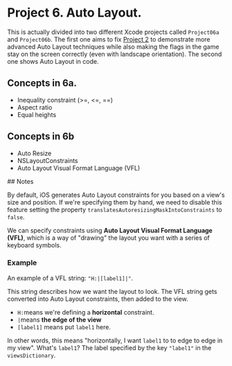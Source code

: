 
# Project 6. Auto Layout.

This is actually divided into two different Xcode projects called `Project06a` and `Project06b`. The first one aims to fix [Project 2](./../Project02) to demonstrate more advanced Auto Layout techniques while also making the flags in the game stay on the screen correctly (even with landscape orientation). The second one shows Auto Layout in code.

## Concepts in 6a.

- Inequality constraint (>=, <=, ==)
- Aspect ratio
- Equal heights


## Concepts in 6b

- Auto Resize
- NSLayoutConstraints
- Auto Layout Visual Format Language (VFL)

## Notes

By default, iOS generates Auto Layout constraints for you based on a view's size and position. If we're specifying them by hand, we need to disable this feature setting the property `translatesAutoresizingMaskIntoConstraints` to `false`.

We can specify constraints using **Auto Layout Visual Format Language (VFL)**, which is a way of "drawing" the layout you want with a series of keyboard symbols.

### Example

An example of a VFL string: `"H:|[label1]|"`.

This string describes how we want the layout to look. The VFL string gets converted into Auto Layout constraints, then added to the view.

* `H:`means we're defining a **horizontal** constraint.
* `|`means **the edge of the view**
* `[label1]` means put `label1` here.

In other words, this means "horizontally, I want `label1` to to edge to edge in my view". What's `label1`? The label specified by the key `"label1"` in the `viewsDictionary`.







